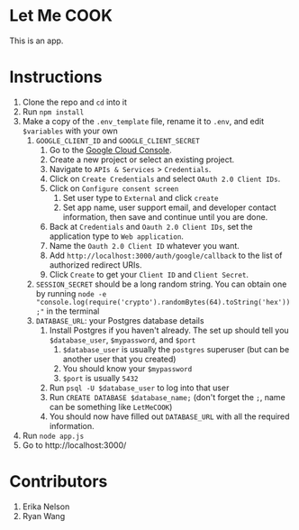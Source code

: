 # Let Me COOK
This is an app.

# Instructions
1. Clone the repo and `cd` into it
2. Run `npm install`
3. Make a copy of the `.env_template` file, rename it to `.env`, and edit `$variables` with your own
      1. `GOOGLE_CLIENT_ID` and `GOOGLE_CLIENT_SECRET`
         1. Go to the [Google Cloud Console](https://console.cloud.google.com/).
         2. Create a new project or select an existing project.
         3. Navigate to `APIs & Services` > `Credentials`.
         4. Click on `Create Credentials` and select `OAuth 2.0 Client IDs`.
         5. Click on `Configure consent screen`
            1. Set user type to `External` and click `create`
            2. Set app name, user support email, and developer contact information, then save and continue until you are done.
         6. Back at `Credentials` and `Oauth 2.0 Client IDs`, set the application type to `Web application`.
         7. Name the `Oauth 2.0 Client ID` whatever you want. 
         8. Add `http://localhost:3000/auth/google/callback` to the list of authorized redirect URIs.
         9.  Click `Create` to get your `Client ID` and `Client Secret`.
      2. `SESSION_SECRET` should be a long random string. You can obtain one by running `node -e "console.log(require('crypto').randomBytes(64).toString('hex'));"` in the terminal
      3. `DATABASE_URL`: your Postgres database details
         1. Install Postgres if you haven't already. The set up should tell you `$database_user`, `$mypassword`, and `$port`
            1. `$database_user` is usually the `postgres` superuser (but can be another user that you created)
            2. You should know your `$mypassword`
            3. `$port` is usually `5432`
         2. Run `psql -U $database_user` to log into that user
         3. Run `CREATE DATABASE $database_name;` (don't forget the `;`, name can be something like `LetMeCOOK`)
         4. You should now have filled out `DATABASE_URL` with all the required information.
4. Run `node app.js`
5. Go to http://localhost:3000/


# Contributors
1. Erika Nelson
2. Ryan Wang